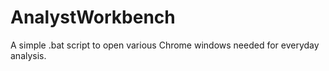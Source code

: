 # AnalystWorkbench
A simple .bat script to open various Chrome windows needed for everyday analysis.
